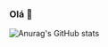 ### Olá 👋

![Anurag's GitHub stats](https://github-readme-stats.vercel.app/api?username=Brumoraiz&show_icons=true&theme=radical)


